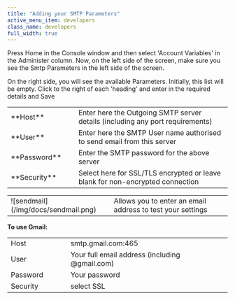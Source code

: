 ```yaml
---
title: "Adding your SMTP Parameters"
active_menu_item: developers
class_name: developers
full_width: true
---
```



Press Home in the Console window and then select 'Account Variables' in the Administer column. Now, on the left side of the screen, make sure you see the Smtp Parameters in the left side of the screen.

On the right side, you will see the available Parameters. Initially, this list will be empty. Click to the right of each 'heading' and enter in the required details and Save

<table>
<tr>
<td width="112">
**Host**

</td>
<td width="19">
</td>
<td width="716">
Enter here the Outgoing SMTP server details (including any port requirements)

</td>
</tr>
<tr>
<td width="112">
**User**

</td>
<td width="19">
</td>
<td width="716">
Enter here the SMTP User name authorised to send email from this server

</td>
</tr>
<tr>
<td width="112">
**Password**

</td>
<td width="19">
</td>
<td width="716">
Enter the SMTP password for the above server

</td>
</tr>
<tr>
<td width="112">
**Security**

</td>
<td width="19">
</td>
<td width="716">
Select here for SSL/TLS encrypted or leave blank for non-encrypted connection

</td>
</tr>
</table>

<table>
<tr>
<td width="96">
![sendmail](/img/docs/sendmail.png)

</td>
<td width="20">
</td>
<td width="550">
Allows you to enter an email address to test your settings

</td>
</tr>
</table>

**To use Gmail:**

<table>
<tr>
<td width="111">
Host

</td>
<td width="22">
</td>
<td width="533">
smtp.gmail.com:465

</td>
</tr>
<tr>
<td width="111">
User

</td>
<td width="22">
</td>
<td width="533">
Your full email address (including @gmail.com)

</td>
</tr>
<tr>
<td width="111">
Password

</td>
<td width="22">
</td>
<td width="533">
Your password

</td>
</tr>
<tr>
<td width="111">
Security

</td>
<td width="22">
</td>
<td width="533">
select SSL

</td>
</tr>
</table>
